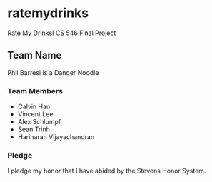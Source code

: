 # ratemydrinks

Rate My Drinks! CS 546 Final Project

## Team Name
Phil Barresi is a Danger Noodle

### Team Members
- Calvin Han
- Vincent Lee
- Alex Schlumpf
- Sean Trinh
- Hariharan Vijayachandran

### Pledge
I pledge my honor that I have abided by the Stevens Honor System.
